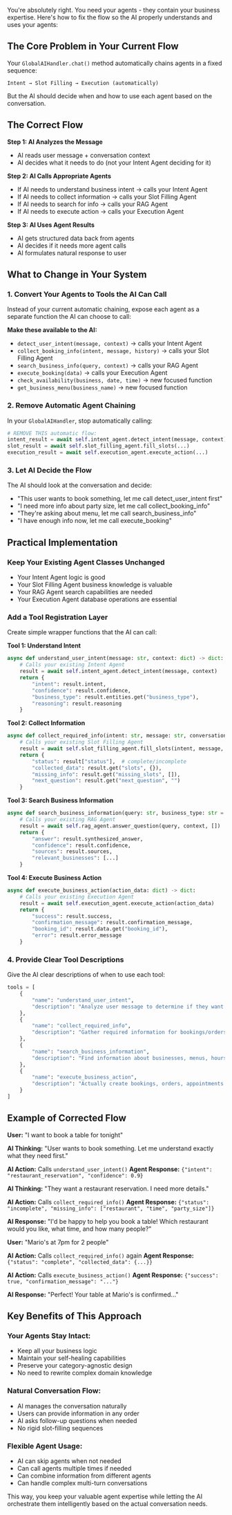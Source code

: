 You're absolutely right. You need your agents - they contain your business expertise. Here's how to fix the flow so the AI properly understands and uses your agents:

## The Core Problem in Your Current Flow

Your `GlobalAIHandler.chat()` method automatically chains agents in a fixed sequence:
```
Intent → Slot Filling → Execution (automatically)
```

But the AI should decide when and how to use each agent based on the conversation.

## The Correct Flow

**Step 1: AI Analyzes the Message**
- AI reads user message + conversation context
- AI decides what it needs to do (not your Intent Agent deciding for it)

**Step 2: AI Calls Appropriate Agents**
- If AI needs to understand business intent → calls your Intent Agent
- If AI needs to collect information → calls your Slot Filling Agent  
- If AI needs to search for info → calls your RAG Agent
- If AI needs to execute action → calls your Execution Agent

**Step 3: AI Uses Agent Results**
- AI gets structured data back from agents
- AI decides if it needs more agent calls
- AI formulates natural response to user

## What to Change in Your System

### **1. Convert Your Agents to Tools the AI Can Call**

Instead of your current automatic chaining, expose each agent as a separate function the AI can choose to call:

**Make these available to the AI:**
- `detect_user_intent(message, context)` → calls your Intent Agent
- `collect_booking_info(intent, message, history)` → calls your Slot Filling Agent
- `search_business_info(query, context)` → calls your RAG Agent  
- `execute_booking(data)` → calls your Execution Agent
- `check_availability(business, date, time)` → new focused function
- `get_business_menu(business_name)` → new focused function

### **2. Remove Automatic Agent Chaining**

In your `GlobalAIHandler`, stop automatically calling:
```python
# REMOVE THIS automatic flow:
intent_result = await self.intent_agent.detect_intent(message, context)
slot_result = await self.slot_filling_agent.fill_slots(...)
execution_result = await self.execution_agent.execute_action(...)
```

### **3. Let AI Decide the Flow**

The AI should look at the conversation and decide:
- "This user wants to book something, let me call detect_user_intent first"
- "I need more info about party size, let me call collect_booking_info"  
- "They're asking about menu, let me call search_business_info"
- "I have enough info now, let me call execute_booking"

## Practical Implementation

### **Keep Your Existing Agent Classes Unchanged**
- Your Intent Agent logic is good
- Your Slot Filling Agent business knowledge is valuable
- Your RAG Agent search capabilities are needed
- Your Execution Agent database operations are essential

### **Add a Tool Registration Layer**

Create simple wrapper functions that the AI can call:

**Tool 1: Understand Intent**
```python
async def understand_user_intent(message: str, context: dict) -> dict:
    # Calls your existing Intent Agent
    result = await self.intent_agent.detect_intent(message, context)
    return {
        "intent": result.intent,
        "confidence": result.confidence,
        "business_type": result.entities.get("business_type"),
        "reasoning": result.reasoning
    }
```

**Tool 2: Collect Information**
```python
async def collect_required_info(intent: str, message: str, conversation_history: list) -> dict:
    # Calls your existing Slot Filling Agent
    result = await self.slot_filling_agent.fill_slots(intent, message, context, conversation_history)
    return {
        "status": result["status"],  # complete/incomplete
        "collected_data": result.get("slots", {}),
        "missing_info": result.get("missing_slots", []),
        "next_question": result.get("next_question", "")
    }
```

**Tool 3: Search Business Information**
```python
async def search_business_information(query: str, business_type: str = None) -> dict:
    # Calls your existing RAG Agent
    result = await self.rag_agent.answer_question(query, context, [])
    return {
        "answer": result.synthesized_answer,
        "confidence": result.confidence,
        "sources": result.sources,
        "relevant_businesses": [...]
    }
```

**Tool 4: Execute Business Action**
```python
async def execute_business_action(action_data: dict) -> dict:
    # Calls your existing Execution Agent
    result = await self.execution_agent.execute_action(action_data)
    return {
        "success": result.success,
        "confirmation_message": result.confirmation_message,
        "booking_id": result.data.get("booking_id"),
        "error": result.error_message
    }
```

### **4. Provide Clear Tool Descriptions**

Give the AI clear descriptions of when to use each tool:

```python
tools = [
    {
        "name": "understand_user_intent",
        "description": "Analyze user message to determine if they want to book, order, get information, etc. Use when you're not sure what the user wants to accomplish.",
    },
    {
        "name": "collect_required_info", 
        "description": "Gather required information for bookings/orders. Use when you know what they want but need details like name, date, time, etc.",
    },
    {
        "name": "search_business_information",
        "description": "Find information about businesses, menus, hours, services. Use when user asks questions about business details.",
    },
    {
        "name": "execute_business_action",
        "description": "Actually create bookings, orders, appointments. Use only when you have all required information.",
    }
]
```

## Example of Corrected Flow

**User:** "I want to book a table for tonight"

**AI Thinking:** "User wants to book something. Let me understand exactly what they need first."

**AI Action:** Calls `understand_user_intent()`
**Agent Response:** `{"intent": "restaurant_reservation", "confidence": 0.9}`

**AI Thinking:** "They want a restaurant reservation. I need more details."

**AI Action:** Calls `collect_required_info()`
**Agent Response:** `{"status": "incomplete", "missing_info": ["restaurant", "time", "party_size"]}`

**AI Response:** "I'd be happy to help you book a table! Which restaurant would you like, what time, and how many people?"

**User:** "Mario's at 7pm for 2 people"

**AI Action:** Calls `collect_required_info()` again
**Agent Response:** `{"status": "complete", "collected_data": {...}}`

**AI Action:** Calls `execute_business_action()`
**Agent Response:** `{"success": true, "confirmation_message": "..."}`

**AI Response:** "Perfect! Your table at Mario's is confirmed..."

## Key Benefits of This Approach

### **Your Agents Stay Intact:**
- Keep all your business logic
- Maintain your self-healing capabilities
- Preserve your category-agnostic design
- No need to rewrite complex domain knowledge

### **Natural Conversation Flow:**
- AI manages the conversation naturally
- Users can provide information in any order
- AI asks follow-up questions when needed
- No rigid slot-filling sequences

### **Flexible Agent Usage:**
- AI can skip agents when not needed
- Can call agents multiple times if needed
- Can combine information from different agents
- Can handle complex multi-turn conversations

This way, you keep your valuable agent expertise while letting the AI orchestrate them intelligently based on the actual conversation needs.